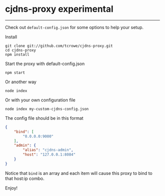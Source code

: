 
# cjdns-proxy experimental
---

Check out `default-config.json` for some options to help your setup.

Install 
```
git clone git://github.com/tcrowe/cjdns-proxy.git
cd cjdns-proxy
npm install
```

Start the proxy with default-config.json
```
npm start
```

Or another way
```
node index
```

Or with your own configuration file
```
node index my-custom-cjdns-config.json
```

The config file should be in this format
```json
{
    "bind": [
        "0.0.0.0:9000"
    ],
    "admin": {
        "alias": "cjdns-admin",
        "host": "127.0.0.1:8084"
    }
}
```

Notice that `bind` is an array and each item will cause this proxy to bind to that host:ip combo.

Enjoy!
